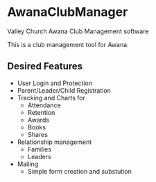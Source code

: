 AwanaClubManager
================

Valley Church Awana Club Management software

This is a club management tool for Awana.

Desired Features
----------------
* User Login and Protection
* Parent/Leader/Child Registration
* Tracking and Charts for
  + Attendance
  + Retention
  + Awards
  + Books
  + Shares
* Relationship management
  + Families
  + Leaders
* Mailing 
  + Simple form creation and substution
